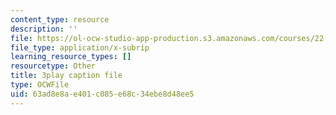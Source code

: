 ```yaml
---
content_type: resource
description: ''
file: https://ol-ocw-studio-app-production.s3.amazonaws.com/courses/22-01-introduction-to-nuclear-engineering-and-ionizing-radiation-fall-2016/63ad8e8ae401c085e68c34ebe8d48ee5_yYto-sIfHjo.srt
file_type: application/x-subrip
learning_resource_types: []
resourcetype: Other
title: 3play caption file
type: OCWFile
uid: 63ad8e8a-e401-c085-e68c-34ebe8d48ee5
---
```

